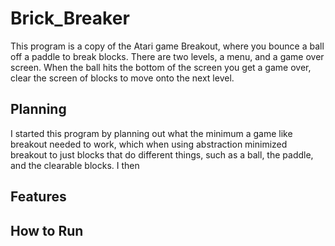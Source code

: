 # Brick_Breaker

This program is a copy of the Atari game Breakout, where you bounce a ball off a paddle to break blocks. There are two levels, a menu, and a game over screen. When the ball hits the bottom of the screen you get a game over, clear the screen of blocks to move onto the next level.

## Planning

I started this program by planning out what the minimum a game like breakout needed to work, which when using abstraction minimized breakout to just blocks that do different things, such as a ball, the paddle, and the clearable blocks. I then 
## Features

## How to Run